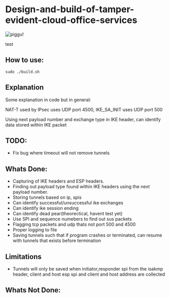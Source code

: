 # Design-and-build-of-tamper-evident-cloud-office-services
![piggu!](https://imgur.com/a/sRqe5jN)

test

## How to use:
```
sudo ./build.sh
```


## Explanation
Some explanation in code but in general:

NAT-T used by IPsec uses UDP port 4500, IKE_SA_INIT uses UDP port 500

Using next payload number and exchange type in IKE header, can identify data stored within IKE packet


## TODO:
* Fix bug where timeout will not remove tunnels

## Whats Done:
* Capturing of IKE headers and ESP headers.
* Finding out payload type found within IKE headers using the next payload number.
* Storing tunnels based on ip, spis
* Can identify successful/unsuccessful ike exchanges
* Can identify ike session ending
* Can identify dead pear(theorectical, havent test yet)
* Use SPI and sequence numebers to find out sus packets
* Flagging tcp packets and udp thats not port 500 and 4500
* Proper logging to file
* Saving tunnels such that if program crashes or terminated, can resume with tunnels that exists before termination

## Limitations
* Tunnels will only be saved when initiator,responder spi from the isakmp header, client and host esp spi and client and host address are collected

## Whats Not Done:
